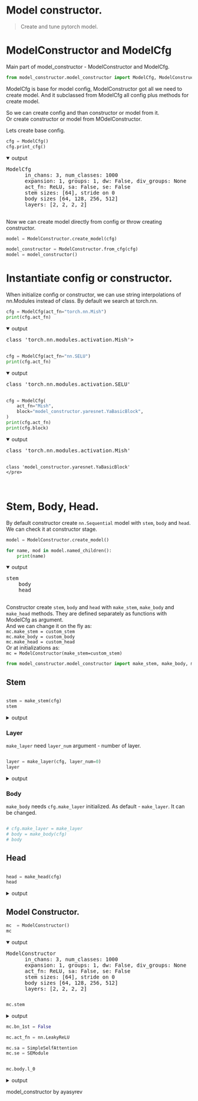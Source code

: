 # Model constructor.

> Create and tune pytorch model.

# ModelConstructor and ModelCfg

Main part of model_constructor - ModelConstructor and ModelCfg.


```python
from model_constructor.model_constructor import ModelCfg, ModelConstructor
```

ModelCfg is base for model config, ModelConstructor got all we need to create model. And it subclassed from ModelCfg all config plus methods for create model.

So we can create config and than constructor or model from it.  
Or create constructor or model from MOdelConstructor.

Lets create base config.


```python
cfg = ModelCfg()
cfg.print_cfg()
```
<details open> <summary>output</summary>  
    <pre>ModelCfg
      in_chans: 3, num_classes: 1000
      expansion: 1, groups: 1, dw: False, div_groups: None
      act_fn: ReLU, sa: False, se: False
      stem sizes: [64], stride on 0
      body sizes [64, 128, 256, 512]
      layers: [2, 2, 2, 2]
    </pre>
</details>

Now we can create model directly from config or throw creating constructor.


```python
model = ModelConstructor.create_model(cfg)
```


```python
model_constructor = ModelConstructor.from_cfg(cfg)
model = model_constructor()
```

# Instantiate config or constructor.

When initialize config or constructor, we can use string interpolations of nn.Modules instead of class. By default we search at torch.nn.


```python
cfg = ModelCfg(act_fn="torch.nn.Mish")
print(cfg.act_fn)
```
<details open> <summary>output</summary>  
    <pre>class 'torch.nn.modules.activation.Mish'>
    </pre>
</details>


```python
cfg = ModelCfg(act_fn="nn.SELU")
print(cfg.act_fn)
```
<details open> <summary>output</summary>  
    <pre>class 'torch.nn.modules.activation.SELU'
    </pre>
</details>


```python
cfg = ModelCfg(
    act_fn="Mish",
    block="model_constructor.yaresnet.YaBasicBlock",
)
print(cfg.act_fn)
print(cfg.block)
```
<details open> <summary>output</summary>  
    <pre>class 'torch.nn.modules.activation.Mish'

    class 'model_constructor.yaresnet.YaBasicBlock'
    </pre>
</details>

# Stem, Body, Head.

By default constructor create `nn.Sequential` model with `stem`, `body` and `head`. We can check it at constructor stage.


```python
model = ModelConstructor.create_model()
```


```python
for name, mod in model.named_children():
    print(name)
```
<details open> <summary>output</summary>  
    <pre>stem
    body
    head
    </pre>
</details>

Constructor create `stem`, `body` and `head` with `make_stem`, `make_body` and `make_head` methods. They are defined separately as functions with ModelCfg as argument.  
And we can change it on the fly as:  
`mc.make_stem = custom_stem`  
`mc.make_body = custom_body`  
`mc.make_head = custom_head`  
Or at initializations as:  
`mc = ModelConstructor(make_stem=custom_stem)`



```python
from model_constructor.model_constructor import make_stem, make_body, make_head, make_layer
```

## Stem


```python

stem = make_stem(cfg)
stem
```
<details> <summary>output</summary>  
    </pre>Sequential(
      (conv_1): ConvBnAct(
        (conv): Conv2d(3, 64, kernel_size=(7, 7), stride=(2, 2), padding=(3, 3), bias=False)
        (bn): BatchNorm2d(64, eps=1e-05, momentum=0.1, affine=True, track_running_stats=True)
        (act_fn): Mish(inplace=True)
      )
      (stem_pool): MaxPool2d(kernel_size=3, stride=2, padding=1, dilation=1, ceil_mode=False)
    )</pre>
</details>



### Layer

`make_layer` need `layer_num` argument - number of layer.


```python

layer = make_layer(cfg, layer_num=0)
layer
```
<details> <summary>output</summary>  
    </pre>Sequential(
      (bl_0): YaBasicBlock(
        (convs): Sequential(
          (conv_0): ConvBnAct(
            (conv): Conv2d(64, 64, kernel_size=(3, 3), stride=(1, 1), padding=(1, 1), bias=False)
            (bn): BatchNorm2d(64, eps=1e-05, momentum=0.1, affine=True, track_running_stats=True)
            (act_fn): Mish(inplace=True)
          )
          (conv_1): ConvBnAct(
            (conv): Conv2d(64, 64, kernel_size=(3, 3), stride=(1, 1), padding=(1, 1), bias=False)
            (bn): BatchNorm2d(64, eps=1e-05, momentum=0.1, affine=True, track_running_stats=True)
          )
        )
        (merge): Mish(inplace=True)
      )
      (bl_1): YaBasicBlock(
        (convs): Sequential(
          (conv_0): ConvBnAct(
            (conv): Conv2d(64, 64, kernel_size=(3, 3), stride=(1, 1), padding=(1, 1), bias=False)
            (bn): BatchNorm2d(64, eps=1e-05, momentum=0.1, affine=True, track_running_stats=True)
            (act_fn): Mish(inplace=True)
          )
          (conv_1): ConvBnAct(
            (conv): Conv2d(64, 64, kernel_size=(3, 3), stride=(1, 1), padding=(1, 1), bias=False)
            (bn): BatchNorm2d(64, eps=1e-05, momentum=0.1, affine=True, track_running_stats=True)
          )
        )
        (merge): Mish(inplace=True)
      )
    )</pre>
</details>



### Body

`make_body` needs `cfg.make_layer` initialized. As default - `make_layer`.  It can be changed.


```python

# cfg.make_layer = make_layer
# body = make_body(cfg)
# body
```

## Head


```python

head = make_head(cfg)
head
```
<details> <summary>output</summary>  
    </pre>Sequential(
      (pool): AdaptiveAvgPool2d(output_size=1)
      (flat): Flatten(start_dim=1, end_dim=-1)
      (fc): Linear(in_features=512, out_features=1000, bias=True)
    )</pre>
</details>



## Model Constructor.


```python
mc  = ModelConstructor()
mc
```
<details open> <summary>output</summary>  
    <pre>ModelConstructor
      in_chans: 3, num_classes: 1000
      expansion: 1, groups: 1, dw: False, div_groups: None
      act_fn: ReLU, sa: False, se: False
      stem sizes: [64], stride on 0
      body sizes [64, 128, 256, 512]
      layers: [2, 2, 2, 2]</pre>
</details>




```python

mc.stem
```
<details> <summary>output</summary>  
    </pre>Sequential(
      (conv_1): ConvBnAct(
        (conv): Conv2d(3, 64, kernel_size=(7, 7), stride=(2, 2), padding=(3, 3), bias=False)
        (bn): BatchNorm2d(64, eps=1e-05, momentum=0.1, affine=True, track_running_stats=True)
        (act_fn): ReLU(inplace=True)
      )
      (stem_pool): MaxPool2d(kernel_size=3, stride=2, padding=1, dilation=1, ceil_mode=False)
    )</pre>
</details>




```python
mc.bn_1st = False
```


```python
mc.act_fn = nn.LeakyReLU
```


```python
mc.sa = SimpleSelfAttention
mc.se = SEModule
```


```python

mc.body.l_0
```
<details> <summary>output</summary>  
    </pre>Sequential(
      (bl_0): BasicBlock(
        (convs): Sequential(
          (conv_0): ConvBnAct(
            (conv): Conv2d(64, 64, kernel_size=(3, 3), stride=(1, 1), padding=(1, 1), bias=False)
            (act_fn): LeakyReLU(negative_slope=0.01, inplace=True)
            (bn): BatchNorm2d(64, eps=1e-05, momentum=0.1, affine=True, track_running_stats=True)
          )
          (conv_1): ConvBnAct(
            (conv): Conv2d(64, 64, kernel_size=(3, 3), stride=(1, 1), padding=(1, 1), bias=False)
            (bn): BatchNorm2d(64, eps=1e-05, momentum=0.1, affine=True, track_running_stats=True)
          )
          (se): SEModule(
            (squeeze): AdaptiveAvgPool2d(output_size=1)
            (excitation): Sequential(
              (reduce): Linear(in_features=64, out_features=4, bias=True)
              (se_act): ReLU(inplace=True)
              (expand): Linear(in_features=4, out_features=64, bias=True)
              (se_gate): Sigmoid()
            )
          )
        )
        (act_fn): LeakyReLU(negative_slope=0.01, inplace=True)
      )
      (bl_1): BasicBlock(
        (convs): Sequential(
          (conv_0): ConvBnAct(
            (conv): Conv2d(64, 64, kernel_size=(3, 3), stride=(1, 1), padding=(1, 1), bias=False)
            (act_fn): LeakyReLU(negative_slope=0.01, inplace=True)
            (bn): BatchNorm2d(64, eps=1e-05, momentum=0.1, affine=True, track_running_stats=True)
          )
          (conv_1): ConvBnAct(
            (conv): Conv2d(64, 64, kernel_size=(3, 3), stride=(1, 1), padding=(1, 1), bias=False)
            (bn): BatchNorm2d(64, eps=1e-05, momentum=0.1, affine=True, track_running_stats=True)
          )
          (se): SEModule(
            (squeeze): AdaptiveAvgPool2d(output_size=1)
            (excitation): Sequential(
              (reduce): Linear(in_features=64, out_features=4, bias=True)
              (se_act): ReLU(inplace=True)
              (expand): Linear(in_features=4, out_features=64, bias=True)
              (se_gate): Sigmoid()
            )
          )
          (sa): SimpleSelfAttention(
            (conv): Conv1d(64, 64, kernel_size=(1,), stride=(1,), bias=False)
          )
        )
        (act_fn): LeakyReLU(negative_slope=0.01, inplace=True)
      )
    )</pre>
</details>



model_constructor
by ayasyrev
